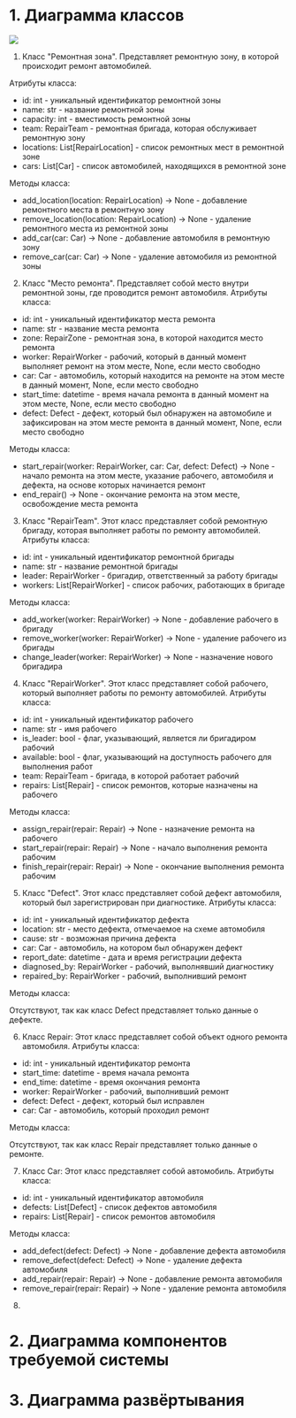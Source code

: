 # 1. Диаграмма классов
![](https://github.com/LadaNikitina/CLI/blob/main/Диаграмма_классов.png)
1. Класс "Ремонтная зона". Представляет ремонтную зону, в которой происходит ремонт автомобилей.

Атрибуты класса:

- id: int - уникальный идентификатор ремонтной зоны
- name: str - название ремонтной зоны
- capacity: int - вместимость ремонтной зоны
- team: RepairTeam - ремонтная бригада, которая обслуживает ремонтную зону
- locations: List[RepairLocation] - список ремонтных мест в ремонтной зоне
- cars: List[Car] - список автомобилей, находящихся в ремонтной зоне

Методы класса:

- add_location(location: RepairLocation) -> None - добавление ремонтного места в ремонтную зону
- remove_location(location: RepairLocation) -> None - удаление ремонтного места из ремонтной зоны
- add_car(car: Car) -> None - добавление автомобиля в ремонтную зону
- remove_car(car: Car) -> None - удаление автомобиля из ремонтной зоны

2. Класс "Место ремонта". Представляет собой место внутри ремонтной зоны, где проводится ремонт автомобиля. Атрибуты класса:

- id: int - уникальный идентификатор места ремонта
- name: str - название места ремонта
- zone: RepairZone - ремонтная зона, в которой находится место ремонта
- worker: RepairWorker - рабочий, который в данный момент выполняет ремонт на этом месте, None, если место свободно
- car: Car - автомобиль, который находится на ремонте на этом месте в данный момент, None, если место свободно
- start_time: datetime - время начала ремонта в данный момент на этом месте, None, если место свободно
- defect: Defect - дефект, который был обнаружен на автомобиле и зафиксирован на этом месте ремонта в данный момент, None, если место свободно

Методы класса:

- start_repair(worker: RepairWorker, car: Car, defect: Defect) -> None - начало ремонта на этом месте, указание рабочего, автомобиля и дефекта, на основе которых начинается ремонт
- end_repair() -> None - окончание ремонта на этом месте, освобождение места ремонта

3. Класс "RepairTeam". Этот класс представляет собой ремонтную бригаду, которая выполняет работы по ремонту автомобилей. Атрибуты класса:

- id: int - уникальный идентификатор ремонтной бригады
- name: str - название ремонтной бригады
- leader: RepairWorker - бригадир, ответственный за работу бригады
- workers: List[RepairWorker] - список рабочих, работающих в бригаде

Методы класса:

- add_worker(worker: RepairWorker) -> None - добавление рабочего в бригаду
- remove_worker(worker: RepairWorker) -> None - удаление рабочего из бригады
- change_leader(worker: RepairWorker) -> None - назначение нового бригадира

4. Класс "RepairWorker". Этот класс представляет собой рабочего, который выполняет работы по ремонту автомобилей. Атрибуты класса:

- id: int - уникальный идентификатор рабочего
- name: str - имя рабочего
- is_leader: bool - флаг, указывающий, является ли бригадиром рабочий
- available: bool - флаг, указывающий на доступность рабочего для выполнения работ
- team: RepairTeam - бригада, в которой работает рабочий
- repairs: List[Repair] - список ремонтов, которые назначены на рабочего

Методы класса:

- assign_repair(repair: Repair) -> None - назначение ремонта на рабочего
- start_repair(repair: Repair) -> None - начало выполнения ремонта рабочим
- finish_repair(repair: Repair) -> None - окончание выполнения ремонта рабочим

5. Класс "Defect". Этот класс представляет собой дефект автомобиля, который был зарегистрирован при диагностике. Атрибуты класса:

- id: int - уникальный идентификатор дефекта
- location: str - место дефекта, отмечаемое на схеме автомобиля
- cause: str - возможная причина дефекта
- car: Car - автомобиль, на котором был обнаружен дефект
- report_date: datetime - дата и время регистрации дефекта
- diagnosed_by: RepairWorker - рабочий, выполнявший диагностику
- repaired_by: RepairWorker - рабочий, выполнивший ремонт

Методы класса:

Отсутствуют, так как класс Defect представляет только данные о дефекте.

6. Класс Repair:
Этот класс представляет собой объект одного ремонта автомобиля. Атрибуты класса:

- id: int - уникальный идентификатор ремонта
- start_time: datetime - время начала ремонта
- end_time: datetime - время окончания ремонта
- worker: RepairWorker - рабочий, выполнивший ремонт
- defect: Defect - дефект, который был исправлен
- car: Car - автомобиль, который проходил ремонт

Методы класса:

Отсутствуют, так как класс Repair представляет только данные о ремонте.

7. Класс Car:
Этот класс представляет собой автомобиль. Атрибуты класса:

- id: int - уникальный идентификатор автомобиля
- defects: List[Defect] - список дефектов автомобиля
- repairs: List[Repair] - список ремонтов автомобиля

Методы класса:

- add_defect(defect: Defect) -> None - добавление дефекта автомобиля
- remove_defect(defect: Defect) -> None - удаление дефекта автомобиля
- add_repair(repair: Repair) -> None - добавление ремонта автомобиля
- remove_repair(repair: Repair) -> None - удаление ремонта автомобиля

8. 

# 2. Диаграмма компонентов требуемой системы
# 3. Диаграмма развёртывания
